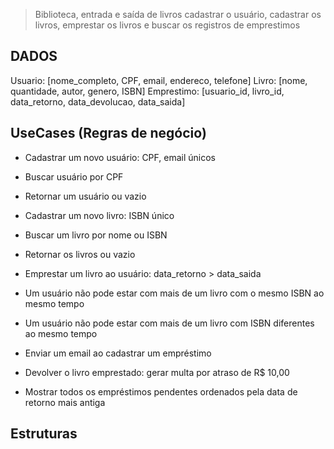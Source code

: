 > Biblioteca, entrada e saída de livros
> cadastrar o usuário, cadastrar os livros, emprestar os livros e buscar
> os registros de emprestimos

## DADOS

Usuario: [nome_completo, CPF, email, endereco, telefone]
Livro: [nome, quantidade, autor, genero, ISBN]
Emprestimo: [usuario_id, livro_id, data_retorno, data_devolucao, data_saida]

## UseCases (Regras de negócio)

- Cadastrar um novo usuário: CPF, email únicos
- Buscar usuário por CPF
- Retornar um usuário ou vazio

- Cadastrar um novo livro: ISBN único
- Buscar um livro por nome ou ISBN
- Retornar os livros ou vazio

- Emprestar um livro ao usuário: data_retorno > data_saida
- Um usuário não pode estar com mais de um livro com o mesmo ISBN ao mesmo tempo
- Um usuário não pode estar com mais de um livro com ISBN diferentes ao mesmo tempo
- Enviar um email ao cadastrar um empréstimo
- Devolver o livro emprestado: gerar multa por atraso de R$ 10,00
- Mostrar todos os empréstimos pendentes ordenados pela data de retorno mais antiga

## Estruturas
